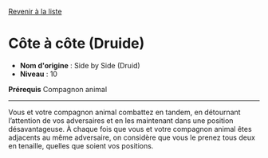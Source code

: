 [Revenir à la liste](..)

# Côte à côte (Druide)

 * **Nom d'origine** : Side by Side (Druid)
 * **Niveau** : 10


<p><strong>Prérequis</strong> Compagnon animal</p>
<hr>
<p>Vous et votre compagnon animal combattez en tandem, en détournant l’attention de vos adversaires et en les maintenant dans une position désavantageuse. À chaque fois que vous et votre compagnon animal êtes adjacents au même adversaire, on considère que vous le prenez tous deux en tenaille, quelles que soient vos positions.</p>